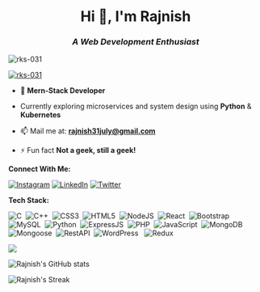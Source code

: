 <h1 align="center">Hi 👋, I'm Rajnish</h1>
<h3 align="center"><i>A Web Development Enthusiast</i></h3>

<p align="left"> <img src="https://komarev.com/ghpvc/?username=rks-031&label=Profile%20views&color=0e75b6&style=flat" alt="rks-031" /> </p>

<p align="left"> <a href="https://github.com/ryo-ma/github-profile-trophy"><img src="https://github-profile-trophy.vercel.app/?username=rks-031" alt="rks-031" /></a> </p>

- 🌱 **Mern-Stack Developer**
-  Currently exploring microservices and system design using **Python** & **Kubernetes** 
- 📫 Mail me at: **rajnish31july@gmail.com**

- ⚡ Fun fact **Not a geek, still a geek!**

**Connect With Me:** 

[![Instagram](https://img.shields.io/badge/Instagram-%23E4405F.svg?logo=Instagram&logoColor=white)](https://www.instagram.com/rks_031/) [![LinkedIn](https://img.shields.io/badge/LinkedIn-%230077B5.svg?logo=linkedin&logoColor=white)](https://www.linkedin.com/in/rajnish-kumar-singh-2241b321b/)  [![Twitter](https://img.shields.io/badge/Twitter-%231DA1F2.svg?logo=Twitter&logoColor=white)](https://twitter.com/rks_031) 


**Tech Stack:**

![C](https://img.shields.io/badge/c-%2300599C.svg?style=for-the-badge&logo=c&logoColor=white) &nbsp;![C++](https://img.shields.io/badge/c++-%2300599C.svg?style=for-the-badge&logo=c%2B%2B&logoColor=white) &nbsp;![CSS3](https://img.shields.io/badge/css3-%231572B6.svg?style=for-the-badge&logo=css3&logoColor=white) &nbsp;![HTML5](https://img.shields.io/badge/html5-%23E34F26.svg?style=for-the-badge&logo=html5&logoColor=white) &nbsp;![NodeJS](https://img.shields.io/badge/node.js-6DA55F?style=for-the-badge&logo=node.js&logoColor=white) &nbsp;![React](https://img.shields.io/badge/react-%2320232a.svg?style=for-the-badge&logo=react&logoColor=%2361DAFB) &nbsp;![Bootstrap](https://img.shields.io/badge/bootstrap-%2338B2AC.svg?style=for-the-badge&logo=bootstrap&logoColor=white) &nbsp;![MySQL](https://img.shields.io/badge/mysql-6DA55F?style=for-the-badge&logo=mysql&logoColor=white) &nbsp;![Python](https://img.shields.io/badge/python-%2300599C.svg?style=for-the-badge&logo=python&logoColor=white) &nbsp;![ExpressJS](https://img.shields.io/badge/express.js-%2320232a.svg?style=for-the-badge&logo=express.js&logoColor=%2361DAFB) &nbsp;![PHP](https://img.shields.io/badge/php-%231572B6.svg?style=for-the-badge&logo=php&logoColor=white) &nbsp;![JavaScript](https://img.shields.io/badge/javascript-FCD535?style=for-the-badge&logo=javascript&logoColor=white) &nbsp;![MongoDB](https://img.shields.io/badge/mongodb-3cb371?style=for-the-badge&logo=mongodb&logoColor=white) &nbsp;![Mongoose](https://img.shields.io/badge/mongoose-800000?style=for-the-badge&logo=mongoose&logoColor=white) &nbsp;![RestAPI](https://img.shields.io/badge/restapi-b22222?style=for-the-badge&logo=restapi&logoColor=white) &nbsp;![WordPress](https://img.shields.io/badge/wordpress-000000?style=for-the-badge&logo=wordpress&logoColor=white) &nbsp; ![Redux](https://img.shields.io/badge/redux-800080?style=for-the-badge&logo=redux&logoColor=white) &nbsp; 


![](https://github-readme-stats.vercel.app/api/top-langs/?username=rks-031&theme=dark&hide_border=false&include_all_commits=true&count_private=true&layout=compact)

![Rajnish's GitHub stats](https://github-readme-stats.vercel.app/api?username=rks-031&theme=dark&hide_border=false)

![Rajnish's Streak](https://github-readme-streak-stats.herokuapp.com/?user=rks-031&theme=dark&hide_border=true)


